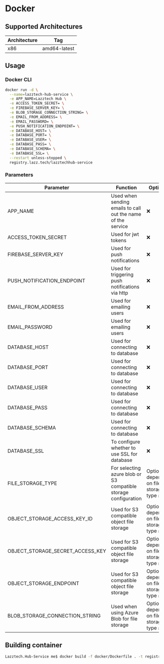 # Docker

## Supported Architectures

| Architecture | Tag |
| ----------- | ----------- |
| x86      | amd64-latest   |

## Usage

### Docker CLI

```bash
docker run -d \
  --name=lazztech-hub-service \
  -e APP_NAME=Lazztech Hub \
  -e ACCESS_TOKEN_SECRET= \
  -e FIREBASE_SERVER_KEY= \
  -e BLOB_STORAGE_CONNECTION_STRING= \
  -e EMAIL_FROM_ADDRESS= \
  -e EMAIL_PASSWORD= \
  -e PUSH_NOTIFICATION_ENDPOINT= \
  -e DATABASE_HOST= \
  -e DATABASE_PORT= \
  -e DATABASE_USER= \
  -e DATABASE_PASS= \
  -e DATABASE_SCHEMA= \
  -e DATABASE_SSL= \
  --restart unless-stopped \
  registry.lazz.tech/lazztechhub-service
```

### Parameters

| Parameter | Function | Optional | Example |
| ----------- | ----------- | ----------- | ----------- |
| APP_NAME | Used when sending emails to call out the name of the service | ❌ | Lazztech Hub |
| ACCESS_TOKEN_SECRET | Used for jwt tokens | ❌ |
| FIREBASE_SERVER_KEY | Used for push notifications | ❌ |
| PUSH_NOTIFICATION_ENDPOINT | Used for triggering push notifications via http | ❌ |
| EMAIL_FROM_ADDRESS | Used for emailing users | ❌ |
| EMAIL_PASSWORD | Used for emailing users | ❌ |
| DATABASE_HOST | Used for connecting to database | ❌ |
| DATABASE_PORT | Used for connecting to database | ❌ |
| DATABASE_USER | Used for connecting to database | ❌ |
| DATABASE_PASS | Used for connecting to database | ❌ |
| DATABASE_SCHEMA | Used for connecting to database | ❌ |
| DATABASE_SSL | To configure whether to use SSL for database | ❌ |
| FILE_STORAGE_TYPE | For selecting azure blob or S3 compatible storage configuration | Optional depending on file storage type ✅ | Select 'azure' or 'object' |
| OBJECT_STORAGE_ACCESS_KEY_ID | Used for S3 compatible object file storage | Optional depending on file storage type ✅ |
| OBJECT_STORAGE_SECRET_ACCESS_KEY | Used for S3 compatible object file storage | Optional depending on file storage type ✅ |
| OBJECT_STORAGE_ENDPOINT | Used for S3 compatible object file storage | Optional depending on file storage type ✅ |
| BLOB_STORAGE_CONNECTION_STRING | Used when using Azure Blob for file storage | Optional depending on file storage type ✅  |

## Building container

```bash
Lazztech.Hub-Service me$ docker build -f docker/Dockerfile . -t registry.lazz.tech/lazztechhub-service
```